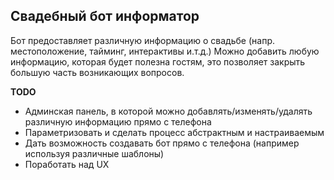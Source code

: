 ##  Свадебный бот информатор
Бот предоставляет различную информацию о свадьбе (напр. местоположение, тайминг, интерактивы и.т.д.) 
Можно добавить любую информацию, которая будет полезна гостям, это позволяет закрыть большую часть возникающих вопросов.

**TODO**

 - Админская панель, в которой можно добавлять/изменять/удалять различную информацию прямо с телефона 
 - Параметризовать и сделать процесс абстрактным и настраиваемым
 - Дать возможность создавать бот прямо с телефона (например используя различные шаблоны)
 - Поработать над UX
